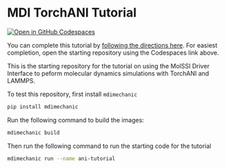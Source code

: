 # MDI TorchANI Tutorial
[![Open in GitHub Codespaces](https://github.com/codespaces/badge.svg)](https://codespaces.new/janash/mdi-ani-workshop)

You can complete this tutorial by [following the directions here](https://janash.github.io/setca-2024/driver_tutorial.html).
For easiest completion, open the starting repository using the Codespaces link above.

This is the starting repository for the tutorial on using the MolSSI Driver Interface to peform molecular dynamics simulations with TorchANI and LAMMPS.

To test this repository, first install `mdimechanic`

```bash
pip install mdimechanic
```

Run the following command to build the images:

```bash 
mdimechanic build
```

Then run the following command to run the starting code for the tutorial

```bash
mdimechanic run --name ani-tutorial
```
